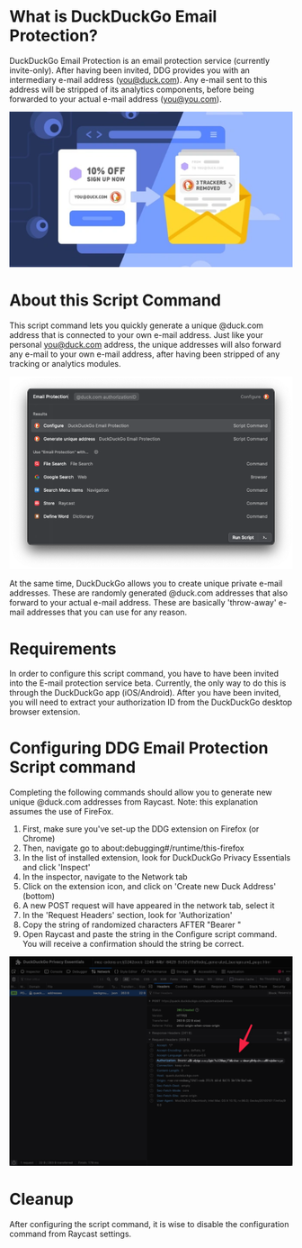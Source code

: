 
# What is DuckDuckGo Email Protection?
DuckDuckGo Email Protection is an email protection service (currently invite-only). After having been invited, DDG provides you with an intermediary e-mail address (you@duck.com). Any e-mail sent to this address will be stripped of its analytics components, before being forwarded to your actual e-mail address (you@you.com).

![ddg-email-protection-marketing](images/ddg-email-protection-marketing.png)


# About this Script Command
This script command lets you quickly generate a unique @duck.com address that is connected to your own e-mail address. Just like your personal you@duck.com address, the unique addresses will also forward any e-mail to your own e-mail address, after having been stripped of any tracking or analytics modules.

![Raycast screenshot](images/script-command-screenshot.png)


At the same time, DuckDuckGo allows you to create unique private e-mail addresses. These are randomly generated @duck.com addresses that also forward to your actual e-mail address. These are basically 'throw-away' e-mail addresses that you can use for any reason.

# Requirements
In order to configure this script command, you have to have been invited into the E-mail protection service beta. Currently, the only way to do this is through the DuckDuckGo app (iOS/Android). After you have been invited, you will need to extract your authorization ID from the DuckDuckGo desktop browser extension.

# Configuring DDG Email Protection Script command
Completing the following commands should allow you to generate new unique @duck.com addresses from Raycast. Note: this explanation assumes the use of FireFox. 

1. First, make sure you've set-up the DDG extension on Firefox (or Chrome)
2. Then, navigate go to about:debugging#/runtime/this-firefox
3. In the list of installed extension, look for DuckDuckGo Privacy Essentials and click 'Inspect'
4. In the inspector, navigate to the Network tab
5. Click on the extension icon, and click on 'Create new Duck Address' (bottom)
6. A new POST request will have appeared in the network tab, select it
7. In the 'Request Headers' section, look for 'Authorization'
8. Copy the string of randomized characters AFTER "Bearer "
9. Open Raycast and paste the string in the Configure script command. You will receive a confirmation should the string be correct.

![Locate authorization](images/locate-authorization-id.png)

# Cleanup
After configuring the script command, it is wise to disable the configuration command from Raycast settings.